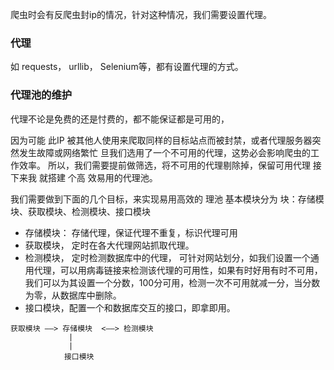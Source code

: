 爬虫时会有反爬虫封ip的情况，针对这种情况，我们需要设置代理。

### 代理

如 requests， urllib， Selenium等，都有设置代理的方式。







### 代理池的维护

代理不论是免费的还是忖费的，都不能保证都是可用的，

因为可能 此IP 被其他人使用来爬取同样的目标站点而被封禁，或者代理服务器突然发生故障或网络繁忙
旦我们选用了一个不可用的代理，这势必会影响爬虫的工作效率。
所以，我们需要提前做筛选，将不可用的代理剔除掉，保留可用代理 接下来我 就搭建 个高
效易用的代理池。

我们需要做到下面的几个目标，来实现易用高效的 理池
基本模块分为 块：存储模块、获取模块、检测模块、接口模块

* 存储模块： 存储代理，保证代理不重复，标识代理可用
* 获取模块， 定时在各大代理网站抓取代理。
* 检测模块， 定时检测数据库中的代理， 可针对网站划分，如我们设置一个通用代理，可以用病毒链接来检测该代理的可用性，如果有时好用有时不可用，我们可以为其设置一个分数，100分可用，检测一次不可用就减一分，当分数为零，从数据库中删除。
* 接口模块，配置一个和数据库交互的接口，即拿即用。

```
获取模块 ——> 存储模块  <——> 检测模块
             |
             |
            接口模块
```

